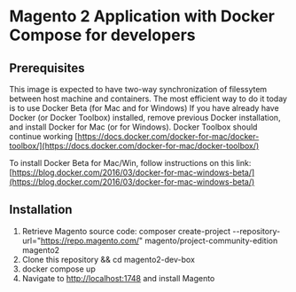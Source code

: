 # Magento 2 Application with Docker Compose for developers

## Prerequisites
This image is expected to have two-way synchronization of filessytem between host machine and containers.
The most efficient way to do it today is to use Docker Beta (for Mac and for Windows)
If you have already have Docker (or Docker Toolbox) installed, remove previous Docker installation, 
and install Docker for Mac (or for Windows). Docker Toolbox should continue working [https://docs.docker.com/docker-for-mac/docker-toolbox/](https://docs.docker.com/docker-for-mac/docker-toolbox/)

To install Docker Beta for Mac/Win, follow instructions on this link:
[https://blog.docker.com/2016/03/docker-for-mac-windows-beta/](https://blog.docker.com/2016/03/docker-for-mac-windows-beta/)


## Installation
1. Retrieve Magento source code: composer create-project --repository-url="https://repo.magento.com/" magento/project-community-edition magento2 
2. Clone this repository && cd magento2-dev-box
3. docker compose up
4. Navigate to [http://localhost:1748](http://localhost:1748) and install Magento